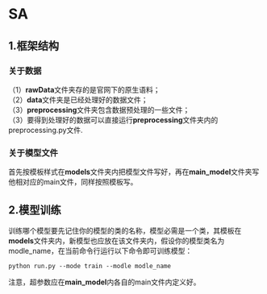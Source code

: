# SA
## 1.框架结构
### 关于数据
（1）**rawData**文件夹存的是官网下的原生语料；  
（2）**data**文件夹是已经处理好的数据文件；  
（3）**preprocessing**文件夹包含数据预处理的一些文件；  
（3）要得到处理好的数据可以直接运行**preprocessing**文件夹内的preprocessing.py文件.

### 关于模型文件
首先按模板样式在**models**文件夹内把模型文件写好，再在**main_model**文件夹写他相对应的main文件，同样按照模板写。
## 2.模型训练
训练哪个模型要先记住你的模型的类的名称，模型必需是一个类，其模板在**models**文件夹内，新模型也应放在该文件夹内，假设你的模型类名为modle_name，在当前命令行运行以下命令即可训练模型：  

    python run.py --mode train --modle modle_name

注意，超参数应在**main_model**内各自的main文件内定义好。  



